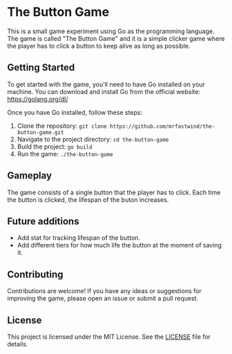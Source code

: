 # The Button Game

This is a small game experiment using Go as the programming language. The game is called "The Button Game" and it is a simple clicker game where the player has to click a button to keep alive as long as possible.

## Getting Started

To get started with the game, you'll need to have Go installed on your machine. You can download and install Go from the official website: https://golang.org/dl/

Once you have Go installed, follow these steps:

1. Clone the repository: `git clone https://github.com/mrfastwind/the-button-game.git`
2. Navigate to the project directory: `cd the-button-game`
3. Build the project: `go build`
4. Run the game: `./the-button-game`

## Gameplay

The game consists of a single button that the player has to click. Each time the button is clicked, the lifespan of the buton increases.

## Future additions

- Add stat for tracking lifespan of the button.
- Add different tiers for how much life the button at the moment of saving it. 

## Contributing

Contributions are welcome! If you have any ideas or suggestions for improving the game, please open an issue or submit a pull request.

## License

This project is licensed under the MIT License. See the [LICENSE](LICENSE) file for details.
